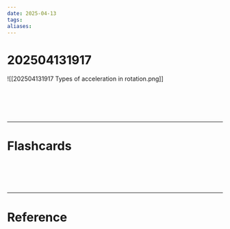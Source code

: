 ```yaml
---
date: 2025-04-13
tags: 
aliases:
---
```

# 202504131917
![[202504131917 Types of acceleration in rotation.png]]

# ‌
---
# Flashcards


# ‌
---
# Reference
